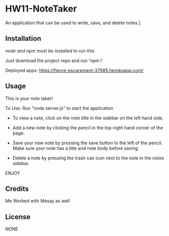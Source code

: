 # HW11-NoteTaker
An application that can be used to write, save, and delete notes.]

## Installation
*node and npm must be installed to run this*

Just download the project repo and run 'npm i'

Deployed apps: https://fierce-escarpment-37985.herokuapp.com/

## Usage 

This is your note taker! 

To Use: Run "node server.js" to start the application

- To view a note, click on the note title in the sidebar on the left hand side.

- Add a new note by clicking the pencil in the top-right hand corner of the page.

- Save your new note by pressing the save button to the left of the pencil. Make sure your note has a title and note body before saving.

- Delete a note by pressing the trash can icon next to the note in the notes sidebar.

ENJOY



## Credits

Me
Worked with Mesay as well

## License

NONE

